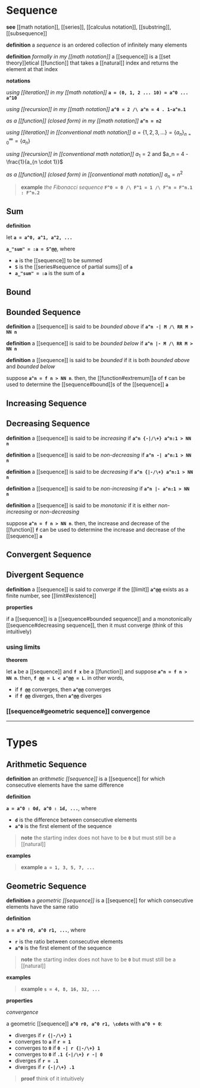 # Sequence

**see** [[math notation]], [[series]], [[calculus notation]], [[substring]], [[subsequence]]

**definition** a _sequence_ is an ordered collection of infinitely many elements

**definition** _formally in my [[math notation]]_ a [[sequence]] is a [[set theory]]etical [[function]] that takes a [[natural]] index and returns the element at that index

**notations**

_using [[iteration]] in my [[math notation]]_ **`a = (0, 1, 2 ... 10) = a^0 ... a^10`**

_using [[recursion]] in my [[math notation]]_ **`a^0 = 2 /\ a^n = 4 . 1-a^n.1`**

_as a [[function]] (closed form) in my [[math notation]]_ **`a^n = n2`**

_using [[iteration]] in [[conventional math notation]]_ $a = \lbrace 1, 2, 3, \dots \rbrace = \lbrace a_n \rbrace_{n = 0}^{\infty} = \lbrace a_n \rbrace$

_using [[recursion]] in [[conventional math notation]]_ $a_1 = 2$ and $a_n = 4 - \frac{1}{a_{n \cdot 1}}$

_as a [[function]] (closed form) in [[conventional math notation]]_ $a_n = n^2$

> **example** _the Fibonacci sequence_ **`F^0 = 0 /\ F^1 = 1 /\ F^n = F^n.1 : F^n.2`**

## Sum

**definition**

let **`a = a^0, a^1, a^2, ...`**

**`a_"sum" = :a = S^@@`**, where

- **`a`** is the [[sequence]] to be summed
- **`S`** is the [[series#sequence of partial sums]] of **`a`**
- **`a_"sum" = :a`** is the sum of **`a`**

## Bound

## Bounded Sequence

**definition** a [[sequence]] is said to be _bounded above_ if **`a^n -| M /\ RR M > NN n`**

**definition** a [[sequence]] is said to be _bounded below_ if **`a^n |- M /\ RR M > NN n`**

**definition** a [[sequence]] is said to be _bounded_ if it is both _bounded above_ and _bounded below_

suppose **`a^n = f n > NN n`**. then, the [[function#extremum]]a of **`f`** can be used to determine the [[sequence#bound]]s of the [[sequence]] **`a`**

## Increasing Sequence

## Decreasing Sequence

**definition** a [[sequence]] is said to be _increasing_ if **`a^n {-|/\+} a^n:1 > NN n`**

**definition** a [[sequence]] is said to be _non-decreasing_ if **`a^n -| a^n:1 > NN n`**

**definition** a [[sequence]] is said to be _decreasing_ if **`a^n {|-/\+} a^n:1 > NN n`**

**definition** a [[sequence]] is said to be _non-increasing_ if **`a^n |- a^n:1 > NN n`**

**definition** a [[sequence]] is said to be _monotonic_ if it is either _non-increasing_ or _non-decreasing_

suppose **`a^n = f n > NN n`**. then, the increase and decrease of the [[function]] **`f`** can be used to determine the increase and decrease of the [[sequence]] **`a`**

## Convergent Sequence

## Divergent Sequence

**definition** a [[sequence]] is said to _converge_ if the [[limit]] **`a^@@`** exists as a finite number, see [[limit#existence]]

**properties**

if a [[sequence]] is a [[sequence#bounded sequence]] and a monotonically [[sequence#decreasing sequence]], then it must converge (think of this intuitively)

### using limits

**theorem**

let **`a`** be a [[sequence]] and **`f x`** be a [[function]] and suppose **`a^n = f n > NN n`**. then, **`f @@ = L < a^@@ = L`**. in other words,

- if **`f @@`** converges, then **`a^@@`** converges
- if **`f @@`** diverges, then **`a^@@`** diverges

### [[sequence#geometric sequence]] convergence

---

# Types

## Arithmetic Sequence

**definition** an _arithmetic [[sequence]]_ is a [[sequence]] for which consecutive elements have the same difference

**definition**

**`a = a^0 : 0d, a^0 : 1d, ...`**, where

- **`d`** is the difference between consecutive elements
- **`a^0`** is the first element of the sequence

> **note** the starting index does not have to be **`0`** but must still be a [[natural]]

**examples**

> **example** **`a = 1, 3, 5, 7, ...`**

## Geometric Sequence

**definition** a _geometric [[sequence]]_ is a [[sequence]] for which consecutive elements have the same ratio

**definition**

**`a = a^0 r0, a^0 r1, ...`**, where

- **`r`** is the ratio between consecutive elements
- **`a^0`** is the first element of the sequence

> **note** the starting index does not have to be **`0`** but must still be a [[natural]]

**examples**

> **example** **`s = 4, 8, 16, 32, ...`**

**properties**

_convergence_

a geometric [[sequence]] **`a^0 r0, a^0 r1, \cdots`** with **`a^0 + 0`**:

- diverges if **`r {|-/\+} 1`**
- converges to **`a`** if **`r = 1`**
- converges to **`0`** if **`0 -| r {|-/\+} 1`**
- converges to **`0`** if **`.1 {-|/\+} r -| 0`**
- diverges if **`r = .1`**
- diverges if **`r {-|/\+} .1`**

> **proof** think of it intuitively
